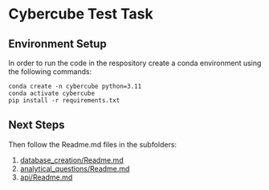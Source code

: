 # Cybercube Test Task

## Environment Setup

In order to run the code in the respository create a conda environment using the following commands:
```
conda create -n cybercube python=3.11
conda activate cybercube
pip install -r requirements.txt
```

## Next Steps
Then follow the Readme.md files in the subfolders:

1. [database_creation/Readme.md](https://github.com/anneott/cybercube/tree/main/database_creation)
2. [analytical_questions/Readme.md](https://github.com/anneott/cybercube/blob/main/analytical_questions)
3. [api/Readme.md](https://github.com/anneott/cybercube/blob/main/api)